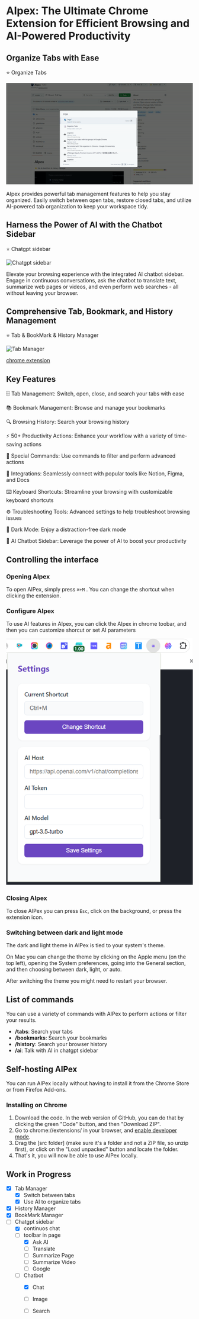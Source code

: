 # AIpex: The Ultimate Chrome Extension for Efficient Browsing and AI-Powered Productivity

## Organize Tabs with Ease

⭐ Organize Tabs

![Smart Organize Tabs](organize-tabs.gif)

AIpex provides powerful tab management features to help you stay organized. Easily switch between open tabs, restore closed tabs, and utilize AI-powered tab organization to keep your workspace tidy.

## Harness the Power of AI with the Chatbot Sidebar

⭐ Chatgpt sidebar


![Chatgpt sidebar](AI.gif)

Elevate your browsing experience with the integrated AI chatbot sidebar. Engage in continuous conversations, ask the chatbot to translate text, summarize web pages or videos, and even perform web searches - all without leaving your browser.

## Comprehensive Tab, Bookmark, and History Management

⭐ Tab & BookMark & History Manager

![Tab Manager](preview.gif)

[chrome extension](https://chromewebstore.google.com/detail/aipex-%E2%80%94%E2%80%94-tab-history-mana/iglkpadagfelcpmiidndgjgafpdifnke?hl=zh-CN&utm_source=ext_sidebar)

## Key Features

🗄 Tab Management: Switch, open, close, and search your tabs with ease

📚 Bookmark Management: Browse and manage your bookmarks

🔍 Browsing History: Search your browsing history

⚡️ 50+ Productivity Actions: Enhance your workflow with a variety of time-saving actions

🔮 Special Commands: Use commands to filter and perform advanced actions

🧩 Integrations: Seamlessly connect with popular tools like Notion, Figma, and Docs

⌨️ Keyboard Shortcuts: Streamline your browsing with customizable keyboard shortcuts

⚙️ Troubleshooting Tools: Advanced settings to help troubleshoot browsing issues

🌙 Dark Mode: Enjoy a distraction-free dark mode

🤖 AI Chatbot Sidebar: Leverage the power of AI to boost your productivity

## Controlling the interface

### Opening AIpex

To open AIPex, simply press `⌘+M` . You can change the shortcut when clicking the extension.

### Configure AIpex

To use AI features in AIpex, you can click the AIpex in chrome toobar, and then you can customize shorcut or set AI parameters

![AIPex configure](src/screenshots/settings.png)

### Closing AIpex

To close AIPex you can press `Esc`, click on the background, or press the extension icon.

### Switching between dark and light mode

The dark and light theme in AIPex is tied to your system's theme.

On Mac you can change the theme by clicking on the Apple menu (on the top left), opening the System preferences, going into the General section, and then choosing between dark, light, or auto.

After switching the theme you might need to restart your browser.

## List of commands

You can use a variety of commands with AIPex to perform actions or filter your results.

- **/tabs**: Search your tabs
- **/bookmarks**: Search your bookmarks
- **/history**: Search your browser history
- **/ai**: Talk with AI in chatgpt sidebar

## Self-hosting AIPex

You can run AIPex locally without having to install it from the Chrome Store or from Firefox Add-ons.

### Installing on Chrome

1. Download the code. In the web version of GitHub, you can do that by clicking the green "Code" button, and then "Download ZIP".
2. Go to chrome://extensions/ in your browser, and [enable developer mode](https://developer.chrome.com/docs/extensions/mv2/faq/#:~:text=You%20can%20start%20by%20turning,a%20packaged%20extension%2C%20and%20more.).
3. Drag the [src folder] (make sure it's a folder and not a ZIP file, so unzip first), or click on the "Load unpacked" button and locate the folder.
4. That's it, you will now be able to use AIPex locally.

## Work in Progress

- [x] Tab Manager
  - [x] Switch between tabs
  - [x] Use AI to organize tabs
- [x] History Manager
- [x] BookMark Manager
- [ ] Chatgpt sidebar
  - [x] continuos chat
  - [ ] toolbar in page
    - [x] Ask AI
    - [ ] Translate
    - [ ] Summarize Page
    - [ ] Summarize Video
    - [ ] Google
  - [ ] Chatbot
    - [x] Chat
    - [ ] Image
    - [ ] Search


